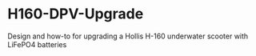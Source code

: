 # H160-DPV-Upgrade
Design and how-to for upgrading a Hollis H-160 underwater scooter with LiFePO4 batteries
